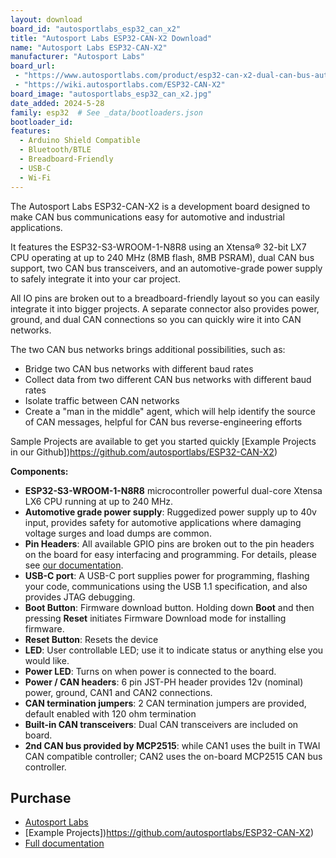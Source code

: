 ```yaml
---
layout: download
board_id: "autosportlabs_esp32_can_x2"
title: "Autosport Labs ESP32-CAN-X2 Download"
name: "Autosport Labs ESP32-CAN-X2"
manufacturer: "Autosport Labs"
board_url:
 - "https://www.autosportlabs.com/product/esp32-can-x2-dual-can-bus-automotive-grade-development-board/"
 - "https://wiki.autosportlabs.com/ESP32-CAN-X2"
board_image: "autosportlabs_esp32_can_x2.jpg"
date_added: 2024-5-28
family: esp32  # See _data/bootloaders.json
bootloader_id:
features:
  - Arduino Shield Compatible
  - Bluetooth/BTLE
  - Breadboard-Friendly
  - USB-C
  - Wi-Fi
---
```


The Autosport Labs ESP32-CAN-X2 is a development board designed to make CAN bus communications easy for automotive and industrial applications.

It features the ESP32-S3-WROOM-1-N8R8 using an Xtensa® 32-bit LX7 CPU operating at up to 240 MHz (8MB flash, 8MB PSRAM), dual CAN bus support, two CAN bus transceivers, and an automotive-grade power supply to safely integrate it into your car project.

All IO pins are broken out to a breadboard-friendly layout so you can easily integrate it into bigger projects. A separate connector also provides power, ground, and dual CAN connections so you can quickly wire it into CAN networks.

The two CAN bus networks brings additional possibilities, such as:
  - Bridge two CAN bus networks with different baud rates
  - Collect data from two different CAN bus networks with different baud rates
  - Isolate traffic between CAN networks
  - Create a "man in the middle" agent, which will help identify the source of CAN messages, helpful for CAN bus reverse-engineering efforts

Sample Projects are available to get you started quickly [Example Projects in our Github])https://github.com/autosportlabs/ESP32-CAN-X2)

**Components:**

- **ESP32-S3-WROOM-1-N8R8** microcontroller powerful dual-core Xtensa LX6 CPU running at up to 240 MHz.
- **Automotive grade power supply**: Ruggedized power supply up to 40v input, provides safety for automotive applications where damaging voltage surges and load dumps are common.
- **Pin Headers**: All available GPIO pins are broken out to the pin headers on the board for easy interfacing and programming. For details, please see [our documentation](https://wiki.autosportlabs.com/ESP32-CAN-X2).
- **USB-C port**: A USB-C port supplies power for programming, flashing your code, communications using the USB 1.1 specification, and also provides JTAG debugging.
- **Boot Button**: Firmware download button. Holding down **Boot** and then pressing **Reset** initiates Firmware Download mode for installing firmware.
- **Reset Button**: Resets the device
- **LED**: User controllable LED; use it to indicate status or anything else you would like.
- **Power LED**: Turns on when power is connected to the board.
- **Power / CAN headers**: 6 pin JST-PH header provides 12v (nominal) power, ground, CAN1 and CAN2 connections.
- **CAN termination jumpers**: 2 CAN termination jumpers are provided, default enabled with 120 ohm termination
- **Built-in CAN transceivers**: Dual CAN transceivers are included on board. 
- **2nd CAN bus provided by MCP2515**: while CAN1 uses the built in TWAI CAN compatible controller; CAN2 uses the on-board MCP2515 CAN bus controller.

## Purchase

* [Autosport Labs](https://www.autosportlabs.com/product/esp32-can-x2-dual-can-bus-automotive-grade-development-board/)
* [Example Projects])https://github.com/autosportlabs/ESP32-CAN-X2)
* [Full documentation](https://wiki.autosportlabs.com/ESP32-CAN-X2)

